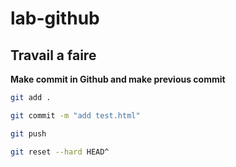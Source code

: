 # lab-github

## Travail a faire

**Make commit in Github and make previous commit** 

```bash
git add .

```

```bash
git commit -m "add test.html"

```

```bash
git push

```

```bash
git reset --hard HEAD^

```

